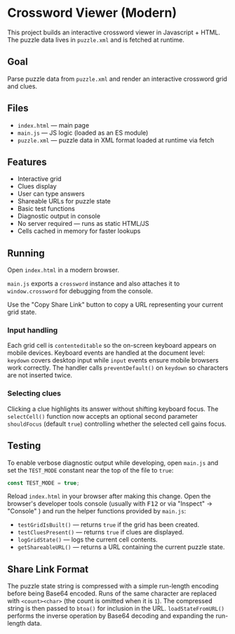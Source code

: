 # Crossword Viewer (Modern)

This project builds an interactive crossword viewer in Javascript + HTML.
The puzzle data lives in `puzzle.xml` and is fetched at runtime.

## Goal

Parse puzzle data from `puzzle.xml` and render an interactive crossword grid and clues.

## Files

- `index.html` — main page
- `main.js` — JS logic (loaded as an ES module)
- `puzzle.xml` — puzzle data in XML format loaded at runtime via fetch

## Features

- Interactive grid
- Clues display
- User can type answers
- Shareable URLs for puzzle state
- Basic test functions
- Diagnostic output in console
- No server required — runs as static HTML/JS
- Cells cached in memory for faster lookups

## Running

Open `index.html` in a modern browser.

`main.js` exports a `crossword` instance and also attaches it to `window.crossword` for debugging from the console.

Use the "Copy Share Link" button to copy a URL representing your current grid state.

### Input handling

Each grid cell is `contenteditable` so the on-screen keyboard appears on mobile devices. Keyboard events are handled at the document level: `keydown` covers desktop input while `input` events ensure mobile browsers work correctly. The handler calls `preventDefault()` on `keydown` so characters are not inserted twice.

### Selecting clues

Clicking a clue highlights its answer without shifting keyboard focus. The `selectCell()` function now accepts an optional second parameter `shouldFocus` (default `true`) controlling whether the selected cell gains focus.

## Testing

To enable verbose diagnostic output while developing, open `main.js` and set the
`TEST_MODE` constant near the top of the file to `true`:

```js
const TEST_MODE = true;
```

Reload `index.html` in your browser after making this change. Open the browser's
developer tools console (usually with <kbd>F12</kbd> or via "Inspect" → "Console" )
and run the helper functions provided by `main.js`:

- `testGridIsBuilt()` — returns `true` if the grid has been created.
- `testCluesPresent()` — returns `true` if clues are displayed.
- `logGridState()` — logs the current cell contents.
- `getShareableURL()` — returns a URL containing the current puzzle state.

## Share Link Format

The puzzle state string is compressed with a simple run-length encoding before
being Base64 encoded. Runs of the same character are replaced with
`<count><char>` (the count is omitted when it is `1`). The compressed string is
then passed to `btoa()` for inclusion in the URL. `loadStateFromURL()` performs
the inverse operation by Base64 decoding and expanding the run-length data.
